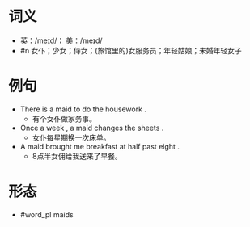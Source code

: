 # 词义
- 英：/meɪd/； 美：/meɪd/
- #n 女仆；少女；侍女；(旅馆里的)女服务员；年轻姑娘；未婚年轻女子
# 例句
- There is a maid to do the housework .
	- 有个女仆做家务事。
- Once a week , a maid changes the sheets .
	- 女仆每星期换一次床单。
- A maid brought me breakfast at half past eight .
	- 8点半女佣给我送来了早餐。
# 形态
- #word_pl maids
